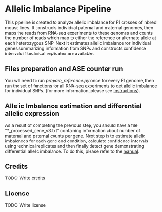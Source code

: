 # Allelic Imbalance Pipeline

This pipeline is created to analyze allelic imbalance for F1 crosses of inbred mouse lines. It constructs individual paternal and maternal genomes, then maps the reads from RNA-seq experiments to these genomes and counts the number of reads which map to either the reference or alternate allele at each heterozygous SNP. Next it estimates allelic imbalance for individual genes summarizing information from SNPs and constructs confidence intervals if technical replicates are available.

## Files preparation and ASE counter run

You will need to run _prepare_reference.py_ once for every F1 genome, then run the set of functions for all RNA-seq experiments to get allelic imbalance for individual SNPs.  (for more information, please see [instructions](https://github.com/gimelbrantlab/ASE/blob/master/GenomePreparation.md)). 

## Allelic Imbalance estimation and differential allelic expression

As a result of completing the previous step, you should have a file "*_processed_gene_v3.txt" containing information about number of maternal and paternal counts per gene. Next step is to estimate allelic imbalances for each gene and condition, calculate confidence intervals using technical replicates and then finally detect gene demonstrating differential allelic imbalance. To do this, please refer to the [manual](https://github.com/gimelbrantlab/ASE/blob/master/markdown/manual.md).

## Credits
TODO: Write credits

## License
TODO: Write license


